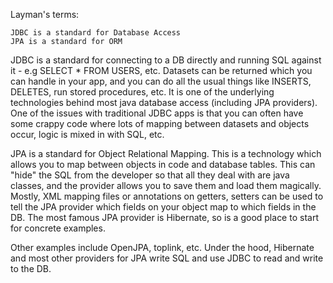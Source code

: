 Layman's terms:

    JDBC is a standard for Database Access
    JPA is a standard for ORM

JDBC is a standard for connecting to a DB directly and running SQL against it - e.g SELECT * FROM USERS, etc. 
Datasets can be returned which you can handle in your app, and you can do all the usual things like INSERTS, DELETES, run stored procedures, etc. It is one of the underlying technologies behind most java database access (including JPA providers).
One of the issues with traditional JDBC apps is that you can often have some crappy code where lots of mapping between datasets and objects occur, logic is mixed in with SQL, etc.

JPA is a standard for Object Relational Mapping. This is a technology which allows you to map between objects in code and database tables. This can "hide" the SQL from the developer so that all they deal with are java classes, and the provider allows you to save them and load them magically. 
Mostly, XML mapping files or annotations on getters, setters can be used to tell the JPA provider which fields on your object map to which fields in the DB. The most famous JPA provider is Hibernate, so is a good place to start for concrete examples.

Other examples include OpenJPA, toplink, etc.
Under the hood, Hibernate and most other providers for JPA write SQL and use JDBC to read and write to the DB.
